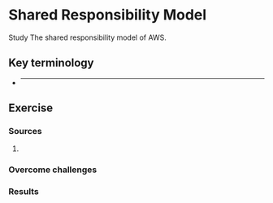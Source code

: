 # Shared Responsibility Model
Study The shared responsibility model of AWS.


## Key terminology
- ***




## Exercise
### Sources
1. 


### Overcome challenges


### Results

